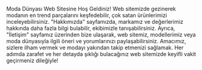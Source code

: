 Moda Dünyası Web Sitesine Hoş Geldiniz!
Web sitemizde gezinerek modanın en trend parçalarını keşfedebilir, çok satan ürünlerimizi inceleyebilirsiniz. 
"Hakkımızda" sayfamızda, markamız ve değerlerimiz hakkında daha fazla bilgi bulabilir, ekibimizle tanışabilirsiniz.
Ayrıca, "İletişim" sayfamız üzerinden bize ulaşarak, web sitemiz, modellerimiz veya moda dünyasıyla ilgili öneri ve yorumlarınızı paylaşabilirsiniz.
Amacımız, sizlere ilham vermek ve modayı yakından takip etmenizi sağlamak. Her adımda zarafet ve her detayda şıklığı bulacağınız web sitemizde keyifli vakit geçirmeniz dileğiyle!
